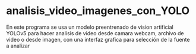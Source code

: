 # analisis_video_imagenes_con_YOLO
En este programa se usa un modelo preentrenado de vision artificial YOLOv5 para hacer analisis de video desde camara webcam, archivo de video o desde imagen, con una interfaz grafica para selección de la fuente a analizar
